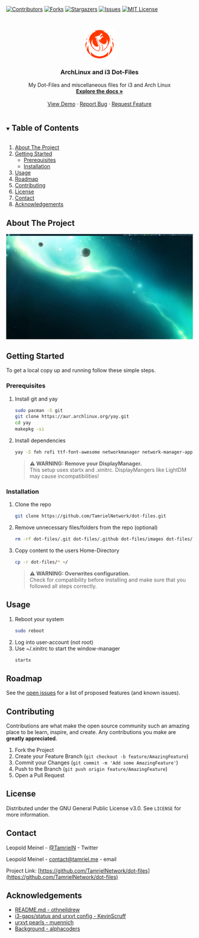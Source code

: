 <!--
*** Thanks for checking out the Best-README-Template. If you have a suggestion
*** that would make this better, please fork the repo and create a pull request
*** or simply open an issue with the tag "enhancement".
*** Thanks again! Now go create something AMAZING! :D
***
***
***
*** To avoid retyping too much info. Do a search and replace for the following:
*** github_username, repo_name, twitter_handle, email, project_title, project_description
-->

<!-- PROJECT SHIELDS -->
<!--
*** I'm using markdown "reference style" links for readability.
*** Reference links are enclosed in brackets [ ] instead of parentheses ( ).
*** See the bottom of this document for the declaration of the reference variables
*** for contributors-url, forks-url, etc. This is an optional, concise syntax you may use.
*** https://www.markdownguide.org/basic-syntax/#reference-style-links
-->
[![Contributors][contributors-shield]][contributors-url]
[![Forks][forks-shield]][forks-url]
[![Stargazers][stars-shield]][stars-url]
[![Issues][issues-shield]][issues-url]
[![MIT License][license-shield]][license-url]

<!-- PROJECT LOGO -->
<br />
<p align="center">
  <a href="https://github.com/TamrielNetwork/dot-files">
    <img src="images/logo.png" alt="Logo" width="80" height="80">
  </a>

  <h3 align="center">ArchLinux and i3 Dot-Files</h3>

  <p align="center">
    My Dot-Files and miscellaneous files for i3 and Arch Linux
    <br />
    <a href="https://github.com/TamrielNetwork/dot-files"><strong>Explore the docs »</strong></a>
    <br />
    <br />
    <a href="https://github.com/TamrielNetwork/dot-files">View Demo</a>
    ·
    <a href="https://github.com/TamrielNetwork/dot-files/issues">Report Bug</a>
    ·
    <a href="https://github.com/TamrielNetwork/dot-files/issues">Request Feature</a>
  </p>
</p>

<!-- TABLE OF CONTENTS -->
<details open="open">
  <summary><h2 style="display: inline-block">Table of Contents</h2></summary>
  <ol>
    <li>
      <a href="#about-the-project">About The Project</a>
    </li>
    <li>
      <a href="#getting-started">Getting Started</a>
      <ul>
        <li><a href="#prerequisites">Prerequisites</a></li>
        <li><a href="#installation">Installation</a></li>
      </ul>
    </li>
    <li><a href="#usage">Usage</a></li>
    <li><a href="#roadmap">Roadmap</a></li>
    <li><a href="#contributing">Contributing</a></li>
    <li><a href="#license">License</a></li>
    <li><a href="#contact">Contact</a></li>
    <li><a href="#acknowledgements">Acknowledgements</a></li>
  </ol>
</details>

<!-- ABOUT THE PROJECT -->
## About The Project

[![Screenshot][product-screenshot]](https://github.com/TamrielNetwork/dot-files/blob/main/images/screenshot.png)

<!-- GETTING STARTED -->
## Getting Started

To get a local copy up and running follow these simple steps.

### Prerequisites

1. Install git and yay
   ```sh
   sudo pacman -S git
   git clone https://aur.archlinux.org/yay.git
   cd yay
   makepkg -si
   ```
2. Install dependencies
   ```sh
   yay -S feh rofi ttf-font-awesome networkmanager network-manager-applet i3-gaps playerctl pulseaudio npm pavucontrol picom i3status i3lock arc-gtk-theme paper-icon-theme-git
   ```

   > **:warning: WARNING: Remove your DisplayManager.**  
   > This setup uses startx and .xinitrc. DisplayMangers like LightDM may cause incompatibilities!

### Installation

1. Clone the repo
   ```sh
   git clone https://github.com/TamrielNetwork/dot-files.git
   ```
2. Remove unnecessary files/folders from the repo (optional)
   ```sh
   rm -rf dot-files/.git dot-files/.github dot-files/images dot-files/README.md dot-files/LICENSE
   ```
3. Copy content to the users Home-Directory
   ```sh
   cp -r dot-files/* ~/
   ```

   > **:warning: WARNING: Overwrites configuration.**  
   > Check for compatibility before installing and make sure that you followed all steps correctly.

<!-- USAGE EXAMPLES -->
## Usage

1. Reboot your system
   ```sh
   sudo reboot
   ```
2. Log into user-account (not root)
3. Use ~/.xinitrc to start the window-manager
   ```sh
   startx
   ```

<!-- ROADMAP -->
## Roadmap

See the [open issues](https://github.com/TamrielNetwork/dot-files/issues) for a list of proposed features (and known issues).

<!-- CONTRIBUTING -->
## Contributing

Contributions are what make the open source community such an amazing place to be learn, inspire, and create. Any contributions you make are **greatly appreciated**.

1. Fork the Project
2. Create your Feature Branch (`git checkout -b feature/AmazingFeature`)
3. Commit your Changes (`git commit -m 'Add some AmazingFeature'`)
4. Push to the Branch (`git push origin feature/AmazingFeature`)
5. Open a Pull Request

<!-- LICENSE -->
## License

Distributed under the GNU General Public License v3.0. See `LICENSE` for more information.

<!-- CONTACT -->
## Contact

Leopold Meinel - [@TamrielN](https://twitter.com/TamrielN) - Twitter

Leopold Meinel - [contact@tamriel.me](mailto:contact@tamriel.me) - email

Project Link: [https://github.com/TamrielNetwork/dot-files](https://github.com/TamrielNetwork/dot-files)

<!-- ACKNOWLEDGEMENTS -->
## Acknowledgements

* [README.md - othneildrew](https://github.com/othneildrew/Best-README-Template)
* [i3-gaps/status and urxvt config - KevinScruff](https://github.com/KevinScruff)
* [urxvt pearls - muennich](https://github.com/muennich/urxvt-perls)
* [Background - alphacoders](https://wall.alphacoders.com/big.php?i=42989)

<!-- MARKDOWN LINKS & IMAGES -->
<!-- https://www.markdownguide.org/basic-syntax/#reference-style-links -->
[contributors-shield]: https://img.shields.io/github/contributors-anon/TamrielNetwork/dot-files?style=for-the-badge
[contributors-url]: https://github.com/TamrielNetwork/dot-files/graphs/contributors
[forks-shield]: https://img.shields.io/github/forks/TamrielNetwork/dot-files?label=Forks&style=for-the-badge
[forks-url]: https://github.com/TamrielNetwork/dot-files/network/members
[stars-shield]: https://img.shields.io/github/stars/TamrielNetwork/booX?style=for-the-badge
[stars-url]: https://github.com/TamrielNetwork/dot-files/stargazers
[issues-shield]: https://img.shields.io/github/issues/TamrielNetwork/dot-files?style=for-the-badge
[issues-url]: https://github.com/TamrielNetwork/dot-files/issues
[license-shield]: https://img.shields.io/github/license/TamrielNetwork/dot-files?style=for-the-badge
[license-url]: https://github.com/TamrielNetwork/dot-files/blob/main/LICENSE
[product-screenshot]: images/screenshot.png
